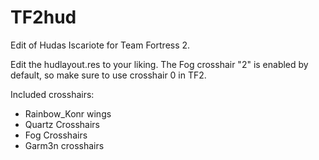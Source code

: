 # TF2hud
Edit of Hudas Iscariote for Team Fortress 2.

Edit the hudlayout.res to your liking. The Fog crosshair "2" is enabled by default, so make sure to use crosshair 0 in TF2.

Included crosshairs:

* Rainbow_Konr wings
* Quartz Crosshairs
* Fog Crosshairs
* Garm3n crosshairs
